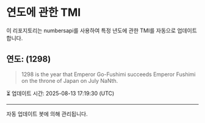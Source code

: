 
# 연도에 관한 TMI

이 리포지토리는 numbersapi를 사용하여 특정 년도에 관한 TMI를 자동으로 업데이트합니다.

## 연도: (1298)
> 1298 is the year that Emperor Go-Fushimi succeeds Emperor Fushimi on the throne of Japan on July NaNth.

⏳ 업데이트 시간: 2025-08-13 17:19:30 (UTC)

---
자동 업데이트 봇에 의해 관리됩니다.
